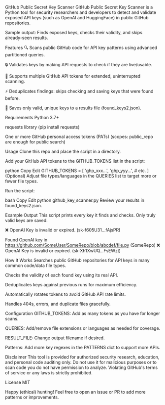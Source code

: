 GitHub Public Secret Key Scanner
GitHub Public Secret Key Scanner is a Python tool for security researchers and developers to detect and validate exposed API keys (such as OpenAI and HuggingFace) in public GitHub repositories.


Sample output: Finds exposed keys, checks their validity, and skips already-seen results.

Features
🔍 Scans public GitHub code for API key patterns using advanced partitioned queries.

🔒 Validates keys by making API requests to check if they are live/usable.

🔁 Supports multiple GitHub API tokens for extended, uninterrupted scanning.

⚡ Deduplicates findings: skips checking and saving keys that were found before.

📂 Saves only valid, unique keys to a results file (found_keys2.json).

Requirements
Python 3.7+

requests library (pip install requests)

One or more GitHub personal access tokens (PATs)
(scopes: public_repo are enough for public search)

Usage
Clone this repo and place the script in a directory.

Add your GitHub API tokens to the GITHUB_TOKENS list in the script:

python
Copy
Edit
GITHUB_TOKENS = [
    'ghp_xxx...',
    'ghp_yyy...',
    # etc.
]
(Optional) Adjust file types/languages in the QUERIES list to target more or fewer file types.

Run the script:

bash
Copy
Edit
python github_key_scanner.py
Review your results in found_keys2.json.

Example Output
This script prints every key it finds and checks. Only truly valid keys are saved.

❌ OpenAI Key is invalid or expired. (sk-f605U31...fAjsPR)

Found OpenAI key in https://github.com/SomeUser/SomeRepo/blob/abcdef/file.py (SomeRepo)
❌ OpenAI Key is invalid or expired. (sk-Xh1XwUQ...FsEWzt)

How It Works
Searches public GitHub repositories for API keys in many common code/data file types.

Checks the validity of each found key using its real API.

Deduplicates keys against previous runs for maximum efficiency.

Automatically rotates tokens to avoid GitHub API rate limits.

Handles 404s, errors, and duplicate files gracefully.

Configuration
GITHUB_TOKENS: Add as many tokens as you have for longer scans.

QUERIES: Add/remove file extensions or languages as needed for coverage.

RESULT_FILE: Change output filename if desired.

Patterns: Add more key regexes in the PATTERNS dict to support more APIs.

Disclaimer
This tool is provided for authorized security research, education, and personal code auditing only.
Do not use it for malicious purposes or to scan code you do not have permission to analyze.
Violating GitHub's terms of service or any laws is strictly prohibited.

License
MIT

Happy (ethical) hunting!
Feel free to open an issue or PR to add more patterns or improvements.
